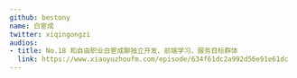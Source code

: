 ```yaml
---
github: bestony
name: 白宦成
twitter: xiqingongzi
audios:
- title: No.18 和自由职业白宦成聊独立开发、前端学习、服务目标群体
  link: https://www.xiaoyuzhoufm.com/episode/634f61dc2a992d56e91e61dc
---
```

